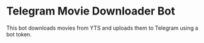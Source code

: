# Telegram Movie Downloader Bot

This bot downloads movies from YTS and uploads them to Telegram using a bot token.